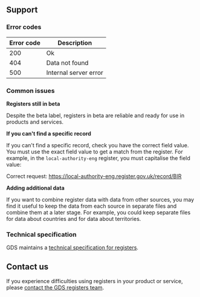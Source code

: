 ## Support 

### Error codes

| Error code | Description           |
|------------|-----------------------|
| 200        | Ok                    |
| 404        | Data not found        |
| 500        | Internal server error |

### Common issues

**Registers still in beta**

Despite the beta label, registers in beta are reliable and ready for use in products and services.

**If you can't find a specific record**

If you can't find a specific record, check you have the correct field value. You must use the exact field value to get a match from the register. For example, in the `local-authority-eng` register, you must capitalise the field value: 

Correct request: https://local-authority-eng.register.gov.uk/record/BIR

**Adding additional data**

If you want to combine register data with data from other sources, you may find it useful to keep the data from each source in separate files and combine them at a later stage. For example, you could keep separate files for data about countries and for data about territories.

### Technical specification

GDS maintains a [technical specification for registers](https://openregister.github.io/specification/).

## Contact us 

If you experience difficulties using registers in your product or service, please [contact the GDS registers team](https://registers.cloudapps.digital/support.html).

